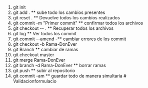 1. git init 
2. git add . ** sube todo los cambios presentes
3. git reset . ** Devuelve todos los cambios realizados 
4. git commit -m "Primer commit" ** confirmar todos los archivos
5. git checkout -- . ** Recuperar todos los archivos
6. git log ** Ver todos los commit
7. git commit --amend -** cambiar errores de los commit
8. git checkout -b Rama-DonEver
9. git Branch ** cambiar de ramas
10. git checkout master 
11. git merge Rama-DonEver
12. git branch -d Rama-DonEver ** borrar ramas 
13. git push ** subir al repositorio
14. git commit -am ** guardar todo de manera simultaria #   V a l i d a c i o n f o r m u l a c i o  
 